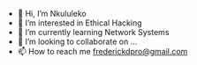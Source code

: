 - 👋 Hi, I’m Nkululeko
- 👀 I’m interested in Ethical Hacking
- 🌱 I’m currently learning Network Systems
- 💞️ I’m looking to collaborate on ...
- 📫 How to reach me frederickdpro@gmail.com

<!---
Frederickdpro/Frederickdpro is a ✨ special ✨ repository because its `README.md` (this file) appears on your GitHub profile.
You can click the Preview link to take a look at your changes.
--->
